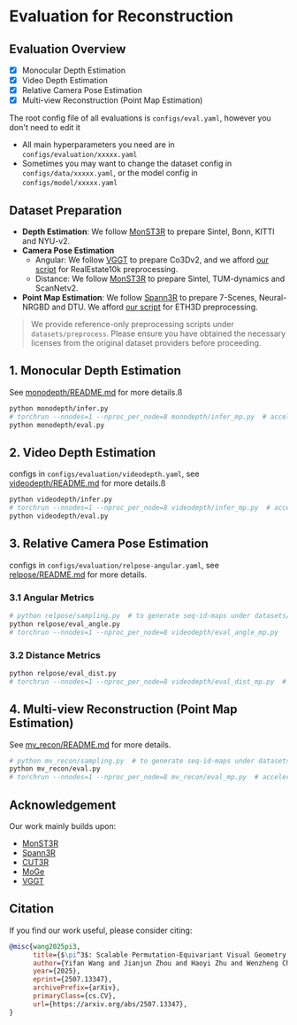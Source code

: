 # Evaluation for Reconstruction

## Evaluation Overview

- [x] Monocular Depth Estimation
- [x] Video Depth Estimation
- [x] Relative Camera Pose Estimation
- [x] Multi-view Reconstruction (Point Map Estimation)

The root config file of all evaluations is `configs/eval.yaml`, however you don't need to edit it

- All main hyperparameters you need are in `configs/evaluation/xxxxx.yaml`
- Sometimes you may want to change the dataset config in `configs/data/xxxxx.yaml`, or the model config in `configs/model/xxxxx.yaml`

## Dataset Preparation

- **Depth Estimation**: We follow [MonST3R](https://github.com/Junyi42/monst3r/blob/main/data/evaluation_script.md) to prepare Sintel, Bonn, KITTI and NYU-v2.
- **Camera Pose Estimation**
    - Angular: We follow [VGGT](https://github.com/facebookresearch/vggt/blob/evaluation/evaluation/README.md) to prepare Co3Dv2, and we afford [our script](datasets/preprocess/prepare_re10k.sh) for RealEstate10k preprocessing.
    - Distance: We follow [MonST3R](https://github.com/Junyi42/monst3r/blob/main/data/evaluation_script.md) to prepare Sintel, TUM-dynamics and ScanNetv2.
- **Point Map Estimation**: We follow [Spann3R](https://github.com/HengyiWang/spann3r/blob/main/docs/data_preprocess.md) to prepare 7-Scenes, Neural-NRGBD and DTU. We afford [our script](datasets/preprocess/prepare_eth3d.sh) for ETH3D preprocessing.

> We provide reference-only preprocessing scripts under `datasets/preprocess`. Please ensure you have obtained the necessary licenses from the original dataset providers before proceeding.

## 1. Monocular Depth Estimation

See [monodepth/README.md](monodepth/README.md) for more details.ß

```bash
python monodepth/infer.py
# torchrun --nnodes=1 --nproc_per_node=8 monodepth/infer_mp.py  # accelerate with multi gpus
python monodepth/eval.py
```

## 2. Video Depth Estimation

configs in `configs/evaluation/videodepth.yaml`, see [videodepth/README.md](videodepth/README.md) for more details.ß

```bash
python videodepth/infer.py
# torchrun --nnodes=1 --nproc_per_node=8 videodepth/infer_mp.py  # accelerate with multi gpus
python videodepth/eval.py
```

## 3. Relative Camera Pose Estimation

configs in `configs/evaluation/relpose-angular.yaml`, see [relpose/README.md](relpose/README.md) for more details.

### 3.1 Angular Metrics

```bash
# python relpose/sampling.py  # to generate seq-id-maps under datasets/seq-id-maps, which is provided in this repo
python relpose/eval_angle.py
# torchrun --nnodes=1 --nproc_per_node=8 videodepth/eval_angle_mp.py   # accelerate with multi gpus
```

### 3.2 Distance Metrics

```bash
python relpose/eval_dist.py
# torchrun --nnodes=1 --nproc_per_node=8 videodepth/eval_dist_mp.py  # accelerate with multi gpus
```

## 4. Multi-view Reconstruction (Point Map Estimation)

See [mv_recon/README.md](mv_recon/README.md) for more details.

```bash
# python mv_recon/sampling.py  # to generate seq-id-maps under datasets/seq-id-maps, which is provided in this repo
python mv_recon/eval.py
# torchrun --nnodes=1 --nproc_per_node=8 mv_recon/eval_mp.py  # accelerate with multi gpus
```

## Acknowledgement

Our work mainly builds upon:

- [MonST3R](https://github.com/Junyi42/monst3r)
- [Spann3R](https://github.com/HengyiWang/spann3r)
- [CUT3R](https://github.com/CUT3R/CUT3R)
- [MoGe](https://github.com/microsoft/MoGe)
- [VGGT](https://github.com/facebookresearch/vggt)

## Citation

If you find our work useful, please consider citing:

```bibtex
@misc{wang2025pi3,
      title={$\pi^3$: Scalable Permutation-Equivariant Visual Geometry Learning}, 
      author={Yifan Wang and Jianjun Zhou and Haoyi Zhu and Wenzheng Chang and Yang Zhou and Zizun Li and Junyi Chen and Jiangmiao Pang and Chunhua Shen and Tong He},
      year={2025},
      eprint={2507.13347},
      archivePrefix={arXiv},
      primaryClass={cs.CV},
      url={https://arxiv.org/abs/2507.13347}, 
}
```